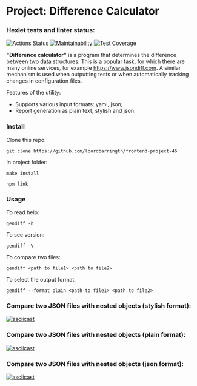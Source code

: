# Project: Difference Calculator

### Hexlet tests and linter status:
[![Actions Status](https://github.com/loordbarringtn/frontend-project-46/actions/workflows/hexlet-check.yml/badge.svg)](https://github.com/loordbarringtn/frontend-project-46/actions) [![Maintainability](https://api.codeclimate.com/v1/badges/057510eb71a1975b24e9/maintainability)](https://codeclimate.com/github/loordbarringtn/frontend-project-46/maintainability) [![Test Coverage](https://api.codeclimate.com/v1/badges/057510eb71a1975b24e9/test_coverage)](https://codeclimate.com/github/loordbarringtn/frontend-project-46/test_coverage)

**"Difference calculator"** is a program that determines the difference between two data structures. This is a popular task, for which there are many online services, for example https://www.jsondiff.com. A similar mechanism is used when outputting tests or when automatically tracking changes in configuration files.

Features of the utility:

- Supports various input formats: yaml, json;
- Report generation as plain text, stylish and json.

### Install
Clone this repo:
```
git clone https://github.com/loordbarringtn/frontend-project-46
```

In project folder:
```
make install
```
```
npm link
```
### Usage
To read help:
```
gendiff -h
```

To see version:
```
gendiff -V
```

To compare two files:
```
gendiff <path to file1> <path to file2>
```

To select the output format:
```
gendiff --format plain <path to file1> <path to file2>
```
### Compare two JSON files with nested objects (stylish format):
[![asciicast](https://asciinema.org/a/hJzhobziTkpovbCwhPHzuvMuI.svg)](https://asciinema.org/a/hJzhobziTkpovbCwhPHzuvMuI)

### Compare two JSON files with nested objects (plain format):
[![asciicast](https://asciinema.org/a/GX21jhJLSOP9DOIC8a8DFoMpf.svg)](https://asciinema.org/a/GX21jhJLSOP9DOIC8a8DFoMpf)

### Compare two JSON files with nested objects (json format):
[![asciicast](https://asciinema.org/a/knGFeByQKprx7WoN7jtdZqPlj.svg)](https://asciinema.org/a/knGFeByQKprx7WoN7jtdZqPlj)